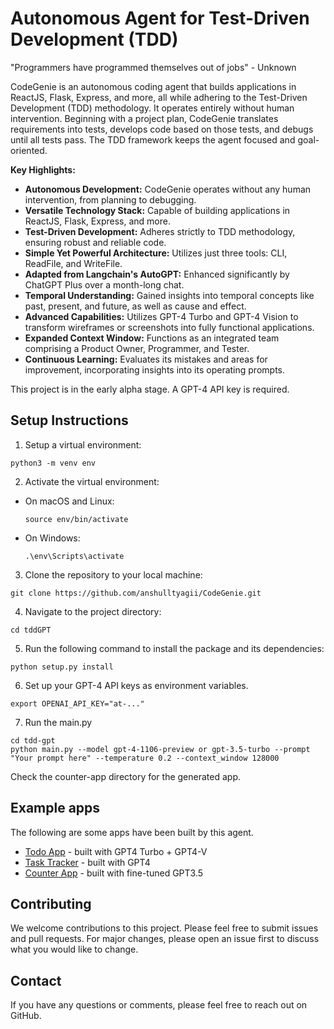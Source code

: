 # Autonomous Agent for Test-Driven Development (TDD)

"Programmers have programmed themselves out of jobs" - Unknown

CodeGenie is an autonomous coding agent that builds applications in ReactJS, Flask, Express, and more, all while adhering to the Test-Driven Development (TDD) methodology. It operates entirely without human intervention. Beginning with a project plan, CodeGenie translates requirements into tests, develops code based on those tests, and debugs until all tests pass. The TDD framework keeps the agent focused and goal-oriented.

**Key Highlights:**

- **Autonomous Development:** CodeGenie operates without any human intervention, from planning to debugging.
- **Versatile Technology Stack:** Capable of building applications in ReactJS, Flask, Express, and more.
- **Test-Driven Development:** Adheres strictly to TDD methodology, ensuring robust and reliable code.
- **Simple Yet Powerful Architecture:** Utilizes just three tools: CLI, ReadFile, and WriteFile.
- **Adapted from Langchain's AutoGPT:** Enhanced significantly by ChatGPT Plus over a month-long chat.
- **Temporal Understanding:** Gained insights into temporal concepts like past, present, and future, as well as cause and effect.
- **Advanced Capabilities:** Utilizes GPT-4 Turbo and GPT-4 Vision to transform wireframes or screenshots into fully functional applications.
- **Expanded Context Window:** Functions as an integrated team comprising a Product Owner, Programmer, and Tester.
- **Continuous Learning:** Evaluates its mistakes and areas for improvement, incorporating insights into its operating prompts.

This project is in the early alpha stage. A GPT-4 API key is required.

## Setup Instructions

1. Setup a virtual environment:
```
python3 -m venv env
```

2. Activate the virtual environment:
- On macOS and Linux:
  ```
  source env/bin/activate
  ```
- On Windows:
  ```
  .\env\Scripts\activate
  ```
3. Clone the repository to your local machine:
```
git clone https://github.com/anshulltyagii/CodeGenie.git

```
4. Navigate to the project directory:
```
cd tddGPT
```

5. Run the following command to install the package and its dependencies:
```
python setup.py install
```

6. Set up your GPT-4 API keys as environment variables.
```
export OPENAI_API_KEY="at-..."
```

7. Run the main.py
```
cd tdd-gpt
python main.py --model gpt-4-1106-preview or gpt-3.5-turbo --prompt "Your prompt here" --temperature 0.2 --context_window 128000
```

Check the counter-app directory for the generated app.

## Example apps

The following are some apps have been built by this agent.

- [Todo App](https://todo-app-tv1.netlify.app/) - built with GPT4 Turbo + GPT4-V
- [Task Tracker](https://brilliant-biscotti-3f9e48.netlify.app/) - built with GPT4
- [Counter App](https://counter-app-tddgpt.netlify.app/) - built with fine-tuned GPT3.5

## Contributing

We welcome contributions to this project. Please feel free to submit issues and pull requests. For major changes, please open an issue first to discuss what you would like to change.

## Contact

If you have any questions or comments, please feel free to reach out on GitHub.
